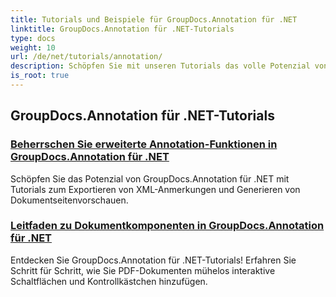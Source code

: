 ```yaml
---
title: Tutorials und Beispiele für GroupDocs.Annotation für .NET
linktitle: GroupDocs.Annotation für .NET-Tutorials
type: docs
weight: 10
url: /de/net/tutorials/annotation/
description: Schöpfen Sie mit unseren Tutorials das volle Potenzial von GroupDocs.Annotation für .NET aus. Nahtlose Integration, Verbesserung der Zusammenarbeit und Optimierung von Arbeitsabläufen.
is_root: true
---
```


## GroupDocs.Annotation für .NET-Tutorials
### [Beherrschen Sie erweiterte Annotation-Funktionen in GroupDocs.Annotation für .NET](./master-advanced-annotation-features/)
Schöpfen Sie das Potenzial von GroupDocs.Annotation für .NET mit Tutorials zum Exportieren von XML-Anmerkungen und Generieren von Dokumentseitenvorschauen.
### [Leitfaden zu Dokumentkomponenten in GroupDocs.Annotation für .NET](./guide-to-document-components/)
Entdecken Sie GroupDocs.Annotation für .NET-Tutorials! Erfahren Sie Schritt für Schritt, wie Sie PDF-Dokumenten mühelos interaktive Schaltflächen und Kontrollkästchen hinzufügen.
